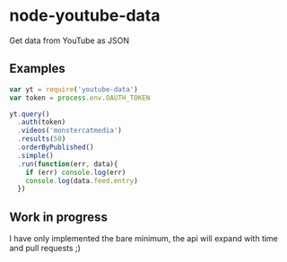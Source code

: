 node-youtube-data
=================

Get data from YouTube as JSON

Examples
--------

```js
var yt = require('youtube-data')
var token = process.env.OAUTH_TOKEN

yt.query()
  .auth(token)
  .videos('monstercatmedia')
  .results(50)
  .orderByPublished()
  .simple()
  .run(function(err, data){
    if (err) console.log(err)
    console.log(data.feed.entry)
  })
```

Work in progress
----------------

I have only implemented the bare minimum, the api will expand with time and pull
requests ;)



